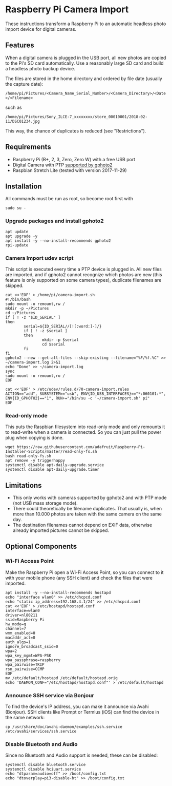 # Raspberry Pi Camera Import

These instructions transform a Raspberry Pi to an automatic headless photo import device for digital cameras.

## Features

When a digital camera is plugged in the USB port, all new photos are copied to the Pi's SD card automatically. Use a reasonably large SD card and build a headless photo backup device.

The files are stored in the home directory and ordered by file date (usually the capture date):

`/home/pi/Pictures/<Camera_Name_Serial_Number>/<Camera_Directory>/<Date>/<Filename>`

such as

`/home/pi/Pictures/Sony_ILCE-7_xxxxxxxx/store_00010001/2018-02-11/DSC01234.jpg`

This way, the chance of duplicates is reduced (see "Restrictions").

## Requirements

- Raspberry Pi (B+, 2, 3, Zero, Zero W) with a free USB port
- Digital Camera with PTP [supported by gphoto2](http://gphoto.org/proj/libgphoto2/support.php)
- Raspbian Stretch Lite (tested with version 2017-11-29)

## Installation

All commands must be run as root, so become root first with

```
sudo su -
```

### Upgrade packages and install gphoto2

```
apt update
apt upgrade -y
apt install -y --no-install-recommends gphoto2
rpi-update
```

### Camera Import udev script

This script is executed every time a PTP device is plugged in. All new files are imported, and if gphoto2 cannot recognize which photos are new (this feature is only supported on some camera types), duplicate filenames are skipped.

```
cat <<'EOF' > /home/pi/camera-import.sh
#!/bin/bash
sudo mount -o remount,rw /
mkdir -p ~/Pictures
cd ~/Pictures
if [ ! -z "$ID_SERIAL" ]
then
        serial=${ID_SERIAL//[![:word:]-]/}
        if [ ! -z $serial ]
        then
                mkdir -p $serial
                cd $serial
        fi
fi
gphoto2 --new --get-all-files --skip-existing --filename="%F/%f.%C" >> ~/camera-import.log 2>&1
echo "Done" >> ~/camera-import.log
sync
sudo mount -o remount,ro /
EOF

cat <<'EOF' > /etc/udev/rules.d/70-camera-import.rules
ACTION=="add", SUBSYSTEM=="usb", ENV{ID_USB_INTERFACES}=="*:060101:*", ENV{ID_GPHOTO2}=="1", RUN+="/bin/su -c '~/camera-import.sh' pi"
EOF
```

### Read-only mode

This puts the Raspbian filesystem into read-only mode and only remounts it to read-write when a camera is connected. So you can just pull the power plug when copying is done.

```
wget https://raw.githubusercontent.com/adafruit/Raspberry-Pi-Installer-Scripts/master/read-only-fs.sh
bash read-only-fs.sh
apt remove -y triggerhappy
systemctl disable apt-daily-upgrade.service
systemctl disable apt-daily-upgrade.timer
```

## Limitations

- This only works with cameras supported by gphoto2 and with PTP mode (not USB mass storage mode).
- There could theoretically be filename duplicates. That usually is, when more than 10.000 photos are taken with the same camera on the same day.
- The destination filenames cannot depend on EXIF data, otherwise already imported pictures cannot be skipped.

## Optional Components

### Wi-Fi Access Point

Make the Raspberry Pi open a Wi-Fi Access Point, so you can connect to it with your mobile phone (any SSH client) and check the files that were imported.

```
apt install -y --no-install-recommends hostapd
echo "interface wlan0" >> /etc/dhcpcd.conf
echo "static ip_address=192.168.4.1/24" >> /etc/dhcpcd.conf
cat <<'EOF' > /etc/hostapd/hostapd.conf
interface=wlan0
driver=nl80211
ssid=Raspberry Pi
hw_mode=g
channel=7
wmm_enabled=0
macaddr_acl=0
auth_algs=1
ignore_broadcast_ssid=0
wpa=2
wpa_key_mgmt=WPA-PSK
wpa_passphrase=raspberry
wpa_pairwise=TKIP
rsn_pairwise=CCMP
EOF
mv /etc/default/hostapd /etc/default/hostapd.orig
echo 'DAEMON_CONF="/etc/hostapd/hostapd.conf"' > /etc/default/hostapd
```

### Announce SSH service via Bonjour

To find the device's IP address, you can make it announce via Avahi (Bonjour). SSH clients like Prompt or Termius (iOS) can find the device in the same network:

```
cp /usr/share/doc/avahi-daemon/examples/ssh.service /etc/avahi/services/ssh.service
```

### Disable Bluetooth and Audio

Since no Bluetooth and Audio support is needed, these can be disabled:

```
systemctl disable bluetooth.service
systemctl disable hciuart.service
echo "dtparam=audio=off" >> /boot/config.txt
echo "dtoverplay=pi3-disable-bt" >> /boot/config.txt
```
